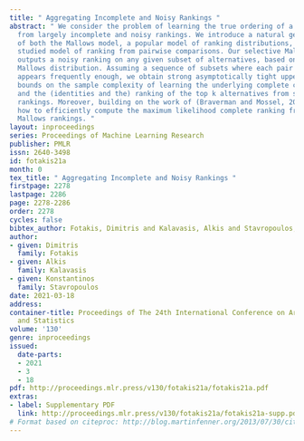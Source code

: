 ```yaml
---
title: " Aggregating Incomplete and Noisy Rankings "
abstract: " We consider the problem of learning the true ordering of a set of alternatives
  from largely incomplete and noisy rankings. We introduce a natural generalization
  of both the Mallows model, a popular model of ranking distributions, and the extensively
  studied model of ranking from pairwise comparisons. Our selective Mallows model
  outputs a noisy ranking on any given subset of alternatives, based on an underlying
  Mallows distribution. Assuming a sequence of subsets where each pair of alternatives
  appears frequently enough, we obtain strong asymptotically tight upper and lower
  bounds on the sample complexity of learning the underlying complete central ranking
  and the (identities and the) ranking of the top k alternatives from selective Mallows
  rankings. Moreover, building on the work of (Braverman and Mossel, 2009), we show
  how to efficiently compute the maximum likelihood complete ranking from selective
  Mallows rankings. "
layout: inproceedings
series: Proceedings of Machine Learning Research
publisher: PMLR
issn: 2640-3498
id: fotakis21a
month: 0
tex_title: " Aggregating Incomplete and Noisy Rankings "
firstpage: 2278
lastpage: 2286
page: 2278-2286
order: 2278
cycles: false
bibtex_author: Fotakis, Dimitris and Kalavasis, Alkis and Stavropoulos, Konstantinos
author:
- given: Dimitris
  family: Fotakis
- given: Alkis
  family: Kalavasis
- given: Konstantinos
  family: Stavropoulos
date: 2021-03-18
address: 
container-title: Proceedings of The 24th International Conference on Artificial Intelligence
  and Statistics
volume: '130'
genre: inproceedings
issued:
  date-parts:
  - 2021
  - 3
  - 18
pdf: http://proceedings.mlr.press/v130/fotakis21a/fotakis21a.pdf
extras:
- label: Supplementary PDF
  link: http://proceedings.mlr.press/v130/fotakis21a/fotakis21a-supp.pdf
# Format based on citeproc: http://blog.martinfenner.org/2013/07/30/citeproc-yaml-for-bibliographies/
---
```


